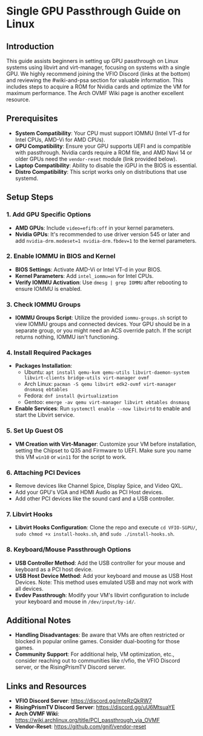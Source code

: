 # Single GPU Passthrough Guide on Linux

## Introduction
This guide assists beginners in setting up GPU passthrough on Linux systems using libvirt and virt-manager, focusing on systems with a single GPU. We highly recommend joining the VFIO Discord (links at the bottom) and reviewing the #wiki-and-psa section for valuable information. This includes steps to acquire a ROM for Nvidia cards and optimize the VM for maximum performance. The Arch OVMF Wiki page is another excellent resource.

## Prerequisites
- **System Compatibility**: Your CPU must support IOMMU (Intel VT-d for Intel CPUs, AMD-Vi for AMD CPUs).
- **GPU Compatibility**: Ensure your GPU supports UEFI and is compatible with passthrough. Nvidia cards require a ROM file, and AMD Navi 14 or older GPUs need the `vendor-reset` module (link provided below).
- **Laptop Compatibility**: Ability to disable the iGPU in the BIOS is essential.
- **Distro Compatibility**: This script works only on distributions that use systemd.

## Setup Steps

### 1. Add GPU Specific Options
- **AMD GPUs**: Include `video=efifb:off` in your kernel parameters.
- **Nvidia GPUs**: It's recommended to use driver version 545 or later and add `nvidia-drm.modeset=1 nvidia-drm.fbdev=1` to the kernel parameters.

### 2. Enable IOMMU in BIOS and Kernel
- **BIOS Settings**: Activate AMD-Vi or Intel VT-d in your BIOS.
- **Kernel Parameters**: Add `intel_iommu=on` for Intel CPUs.
- **Verify IOMMU Activation**: Use `dmesg | grep IOMMU` after rebooting to ensure IOMMU is enabled.

### 3. Check IOMMU Groups
- **IOMMU Groups Script**: Utilize the provided `iommu-groups.sh` script to view IOMMU groups and connected devices. Your GPU should be in a separate group, or you might need an ACS override patch. If the script returns nothing, IOMMU isn't functioning.

### 4. Install Required Packages
- **Packages Installation**:
    - Ubuntu: `apt install qemu-kvm qemu-utils libvirt-daemon-system libvirt-clients bridge-utils virt-manager ovmf`
    - Arch Linux: `pacman -S qemu libvirt edk2-ovmf virt-manager dnsmasq ebtables`
    - Fedora: `dnf install @virtualization`
    - Gentoo: `emerge -av qemu virt-manager libvirt ebtables dnsmasq`
- **Enable Services**: Run `systemctl enable --now libvirtd` to enable and start the Libvirt service.

### 5. Set Up Guest OS
- **VM Creation with Virt-Manager**: Customize your VM before installation, setting the Chipset to Q35 and Firmware to UEFI. Make sure you name this VM `win10` or `win11` for the script to work.

### 6. Attaching PCI Devices
- Remove devices like Channel Spice, Display Spice, and Video QXL.
- Add your GPU's VGA and HDMI Audio as PCI Host devices.
- Add other PCI devices like the sound card and a USB controller.

### 7. Libvirt Hooks
- **Libvirt Hooks Configuration**: Clone the repo and execute `cd VFIO-SGPU/`, `sudo chmod +x install-hooks.sh`, and `sudo ./install-hooks.sh`.

### 8. Keyboard/Mouse Passthrough Options
- **USB Controller Method**: Add the USB controller for your mouse and keyboard as a PCI host device.
- **USB Host Device Method**: Add your keyboard and mouse as USB Host Devices. Note: This method uses emulated USB and may not work with all devices.
- **Evdev Passthrough**: Modify your VM's libvirt configuration to include your keyboard and mouse in `/dev/input/by-id/`.

## Additional Notes
- **Handling Disadvantages**: Be aware that VMs are often restricted or blocked in popular online games. Consider dual-booting for those games.
- **Community Support**: For additional help, VM optimization, etc., consider reaching out to communities like r/vfio, the VFIO Discord server, or the RisingPrismTV Discord server.

## Links and Resources
- **VFIO Discord Server**: https://discord.gg/mteRzQkRW7
- **RisingPrismTV Discord Server**: https://discord.gg/uU6MtsuaYE
- **Arch OVMF Wiki**: https://wiki.archlinux.org/title/PCI_passthrough_via_OVMF
- **Vendor-Reset**: https://github.com/gnif/vendor-reset
